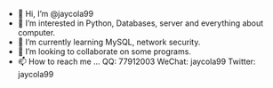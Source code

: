 - 👋 Hi, I’m @jaycola99
- 👀 I’m interested in Python, Databases, server and everything about computer.
- 🌱 I’m currently learning MySQL, network security.
- 💞️ I’m looking to collaborate on some programs.
- 📫 How to reach me ...
QQ: 77912003
WeChat: jaycola99
Twitter: jaycola99
<!---
Jay030920/Jay030920 is a ✨ special ✨ repository because its `README.md` (this file) appears on your GitHub profile.
You can click the Preview link to take a look at your changes.
--->
